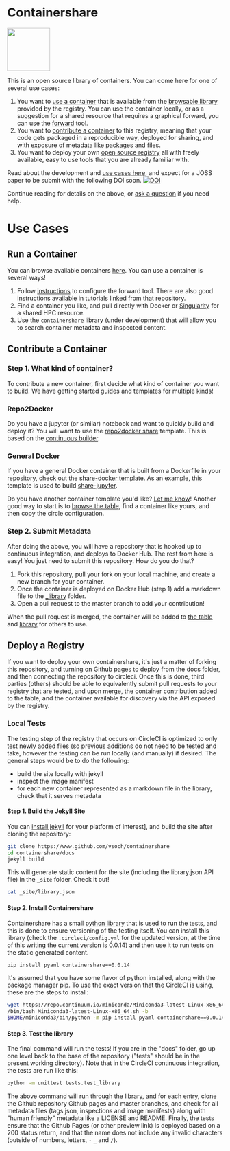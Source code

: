 # Containershare

<img src="https://vsoch.github.io/lessons/assets/img/logo-book.png" width="100px">

This is an open source library of containers. You can come here for one of several use cases:

 1. You want to [use a container](#use-a-container) that is available from the [browsable library](https://vsoch.github.io/containershare) provided by the registry. You can use the container locally, or as a suggestion for a shared resource that requires a graphical forward, you can use the [forward](https://www.github.com/vsoch/forward) tool.
 2. You want to [contribute a container](#contribute-a-container) to this registry, meaning that your code gets packaged in a reproducible way, deployed for sharing, and with exposure of metadata like packages and files.
 3. You want to deploy your own [open source registry](#deploy-a-registry) all with freely available, easy to use tools that you are already familiar with.

Read about the development and [use cases here](https://vsoch.github.io/2018/build-deploy-docs/), and expect for a JOSS paper to be submit with the following DOI soon.
[![DOI](https://zenodo.org/badge/142066803.svg)](https://zenodo.org/badge/latestdoi/142066803)

Continue reading for details on the above, or [ask a question](https://www.github.com/vsoch/containershare/issues) if you need help.

# Use Cases

## Run a Container

You can browse available containers [here](https://vsoch.github.io/containershare). You can use a container is several ways!

 1. Follow [instructions](https://www.github.com/vsoch/forward) to configure the forward tool. There are also good instructions available in tutorials linked from that repository.
 2. Find a container you like, and pull directly with Docker or [Singularity](https://singularityware.github.io) for a shared HPC resource.
 3. Use the `containershare` library (under development) that will allow you to search container metadata and inspected content.

## Contribute a Container

### Step 1. What kind of container?
To contribute a new container, first decide what kind of container you want to build. We have getting started guides and templates for multiple kinds!

### Repo2Docker
Do you have a jupyter (or similar) notebook and want to quickly build and deploy it? You will want to use the [repo2docker share](https://github.com/vsoch/repo2docker-share) template. This is based on the [continuous builder](https://github.com/vsoch/continuous-build).

### General Docker
If you have a general Docker container that is built from a Dockerfile in your repository, check out the
[share-docker template](https://www.github.com/vsoch/share-docker). As an example, this template is used to build [share-jupyter](https://www.github.com/vsoch/share-jupyter).

Do you have another container template you'd like? [Let me know](https://www.github.com/vsoch/containershare/issues)! Another good way to start is to [browse the table](https://vsoch.github.io/containershare), find a container like yours, and then copy the circle configuration.

### Step 2. Submit Metadata

After doing the above, you will have a repository that is hooked up to continuous integration, and deploys to Docker Hub. The rest from here is easy! You just need to submit this repository. How do you do that?

 1. Fork this repository, pull your fork on your local machine, and create a new branch for your container.
 2. Once the container is deployed on Docker Hub (step 1) add a markdown file to the [_library](docs/_library) folder. 
 3. Open a pull request to the master branch to add your contribution!

When the pull request is merged, the container will be added to [the table](https://vsoch.github.io/containershare) and [library](https://vsoch.github.io/containershare/library.json) for others to use.


## Deploy a Registry
If you want to deploy your own containershare, it's just a matter of forking this repository, and turning on Github pages to deploy from the docs folder, and then connecting the repository to circleci. Once this is done, third parties (others) should be able to equivalently submit pull requests to your registry that are tested, and upon merge, the container contribution added to the table, and the container available for discovery via the API exposed by the registry.

### Local Tests
The testing step of the registry that occurs on CircleCI is optimized to only test newly added files (so previous additions do not need to be tested and take, however the testing can be run locally (and manually) if desired. The general steps would be to do the following:

 - build the site locally with jekyll
 - inspect the image manifest
 - for each new container represented as a markdown file in the library, check that it serves metadata

#### Step 1. Build the Jekyll Site
You can [install jekyll](https://jekyllrb.com/docs/installation/) for your platform of interest], and build the site after
cloning the repository:

```bash
git clone https://www.github.com/vsoch/containershare
cd containershare/docs
jekyll build
```

This will generate static content for the site (including the library.json API file) in the `_site` folder.
Check it out!

```bash
cat _site/library.json
```

#### Step 2. Install Containershare
Containershare has a small [python library](https://pypi.org/project/containershare/) that is used to run the tests,
and this is done to ensure versioning of the testing itself. You can install this library (check the `.circleci/config.yml`
for the updated version, at the time of this writing the current version is 0.0.14) and then use it to run tests on the static
generated content.

```bash
pip install pyaml containershare==0.0.14
```

It's assumed that you have some flavor of python installed, along with the package manager pip. To
use the exact version that the CircleCI is using, these are the steps to install:

```bash
wget https://repo.continuum.io/miniconda/Miniconda3-latest-Linux-x86_64.sh
/bin/bash Miniconda3-latest-Linux-x86_64.sh -b 
$HOME/miniconda3/bin/python -m pip install pyaml containershare==0.0.14
```

#### Step 3. Test the library
The final command will run the tests! If you are in the "docs" folder, go up one level back
to the base of the repository ("tests" should be in the present working directory). Note that in the CircleCI
continuous integration, the tests are run like this:

```bash
python -m unittest tests.test_library
```

The above command will run through the library, and for each entry, clone the Github repository
Github pages and master branches, and check for all metadata files (tags.json, inspections and image manifests) along with "human friendly" metadata like a LICENSE and README. Finally, the tests ensure
that the Github Pages (or other preview link) is deployed based on a 200 status return, and that
the name does not include any invalid characters (outside of numbers, letters, `-` `_` and `/`).
